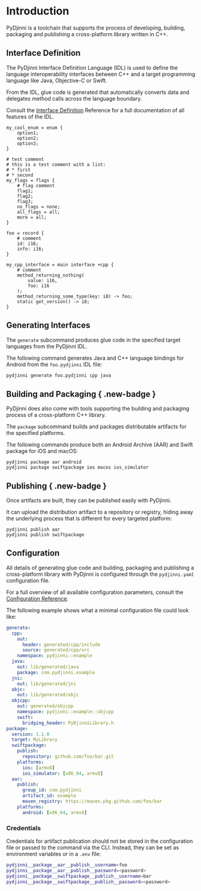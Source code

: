 # Introduction

PyDjinni is a toolchain that supports the process of developing, building, packaging and publishing a cross-platform 
library written in C++.

## Interface Definition

The PyDjinni Interface Definition Language (IDL) is used to define the language interoperability interfaces between
C++ and a target programming language like Java, Objective-C or Swift.

From the IDL, glue code is generated that automatically converts data and delegates
method calls across the language boundary.

Consult the [Interface Definition](idl.md) Reference for a full documentation of all features of the IDL.

```djinni
my_cool_enum = enum {
    option1;
    option2;
    option3;
}

# test comment
# this is a test comment with a list:
# * first
# * second
my_flags = flags {
    # flag comment
    flag1;
    flag2;
    flag3;
    no_flags = none;
    all_flags = all;
    more = all;
}

foo = record {
    # comment
    id: i16;
    info: i16;
}

my_cpp_interface = main interface +cpp {
    # comment
    method_returning_nothing(
        value: i16,
        foo: i16
    );
    method_returning_some_type(key: i8) -> foo;
    static get_version() -> i8;
}
```


## Generating Interfaces

The `generate` subcommand produces glue code in the specified target languages from the PyDjinni IDL.

The following command generates Java and C++ language bindings for Android from the `foo.pydjinni` IDL file:

```bash
pydjinni generate foo.pydjinni cpp java
```

## Building and Packaging { .new-badge }

PyDjinni does also come with tools supporting the building and packaging process of a cross-platform C++ library.

The `package` subcommand builds and packages distributable artifacts for the specified platforms.

The following commands produce both an Android Archive (AAR) and Swift package for iOS and macOS:

```
pydjinni package aar android
pydjinni package swiftpackage ios macos ios_simulator
```

## Publishing { .new-badge }

Once artifacts are built, they can be published easily with PyDjinni.

It can upload the distribution artifact to a repository or registry, hiding away the underlying process that is 
different for every targeted platform:

```shell
pydjinni publish aar
pydjinni publish swiftpackage
```

## Configuration

All details of generating glue code and building, packaging and publishing a cross-platform library with PyDjinni is
configured through the `pydjinni.yaml` configuration file.

For a full overview of all available configuration parameters, consult the [Configuration Reference](config.md).

The following example shows what a minimal configuration file could look like:

```yaml
generate:
  cpp:
    out:
      header: generated/cpp/include
      source: generated/cpp/src
    namespace: pydjinni::example
  java:
    out: lib/generated/java
    package: com.pydjinni.example
  jni:
    out: lib/generated/jni
  objc:
    out: lib/generated/objc
  objcpp:
    out: generated/objcpp
    namespace: pydjinni::example::objcpp
    swift:
      bridging_header: PyDjinniLibrary.h
package:
  version: 1.1.0
  target: MyLibrary
  swiftpackage:
    publish:
      repository: github.com/foo/bar.git
    platforms:
      ios: [armv8]
      ios_simulator: [x86_64, armv8]
  aar:
    publish:
      group_id: com.pydjinni
      artifact_id: example
      maven_registry: https://maven.pkg.github.com/foo/bar
    platforms:
      android: [x86_64, armv8]
```

### Credentials

Credentials for artifact publication should not be stored in the configuration file or passed to the command via the CLI.
Instead, they can be set as environment variables or in a `.env` file:

```sh
pydjinni__package__aar__publish__username=foo
pydjinni__package__aar__publish__password=<password>
pydjinni__package__swiftpackage__publish__username=bar
pydjinni__package__swiftpackage__publish__password=<password>
```
